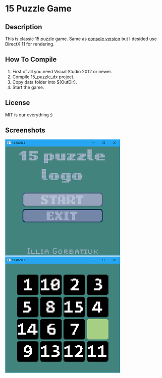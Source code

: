 # 15 Puzzle Game
## Description
This is classic 15 puzzle game.
Same as [console version](https://github.com/mutcher/15_puzzle) but I desided use DirectX 11 for rendering.

## How To Compile
1. First of all you need Visual Studio 2012 or newer.
1. Compile 15_puzzle_dx project.
1. Copy data folder into $(OutDir).
1. Start the game.

## License
MIT is our everything :)

## Screenshots
 ![Main Menu](https://github.com/mutcher/15_puzzle_dx/raw/master/.github/main_menu.png "Main Menu")
 ![Game Field](https://github.com/mutcher/15_puzzle_dx/raw/master/.github/game_field.png "Game Field")